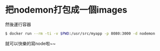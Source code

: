 # 把nodemon打包成一個images

然後運行容器
```sh
$ docker run --rm -ti -v $PWD:/usr/src/myapp -p 8080:3000 -d nodemon
```

就可以快樂的寫node啦~~
